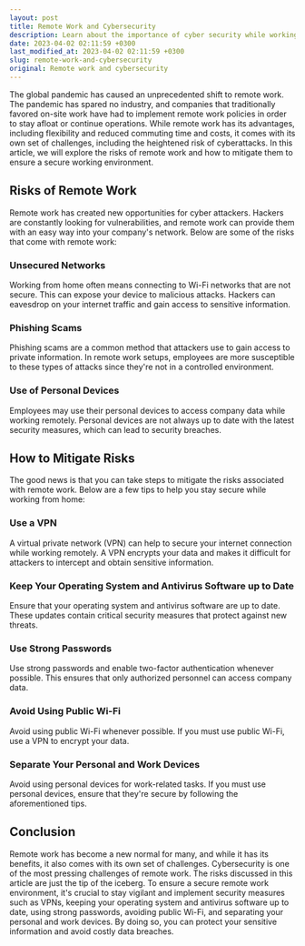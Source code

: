 ```yaml
---
layout: post
title: Remote Work and Cybersecurity
description: Learn about the importance of cyber security while working from home and how to ensure your remote work setup is secure.
date: 2023-04-02 02:11:59 +0300
last_modified_at: 2023-04-02 02:11:59 +0300
slug: remote-work-and-cybersecurity
original: Remote work and cybersecurity
---
```


The global pandemic has caused an unprecedented shift to remote work. The pandemic has spared no industry, and companies that traditionally favored on-site work have had to implement remote work policies in order to stay afloat or continue operations. While remote work has its advantages, including flexibility and reduced commuting time and costs, it comes with its own set of challenges, including the heightened risk of cyberattacks. In this article, we will explore the risks of remote work and how to mitigate them to ensure a secure working environment.

## Risks of Remote Work 

Remote work has created new opportunities for cyber attackers. Hackers are constantly looking for vulnerabilities, and remote work can provide them with an easy way into your company's network. Below are some of the risks that come with remote work:

### Unsecured Networks 

Working from home often means connecting to Wi-Fi networks that are not secure. This can expose your device to malicious attacks. Hackers can eavesdrop on your internet traffic and gain access to sensitive information. 

### Phishing Scams 

Phishing scams are a common method that attackers use to gain access to private information. In remote work setups, employees are more susceptible to these types of attacks since they're not in a controlled environment. 

### Use of Personal Devices 

Employees may use their personal devices to access company data while working remotely. Personal devices are not always up to date with the latest security measures, which can lead to security breaches.

## How to Mitigate Risks 

The good news is that you can take steps to mitigate the risks associated with remote work. Below are a few tips to help you stay secure while working from home:

### Use a VPN 

A virtual private network (VPN) can help to secure your internet connection while working remotely. A VPN encrypts your data and makes it difficult for attackers to intercept and obtain sensitive information.

### Keep Your Operating System and Antivirus Software up to Date 

Ensure that your operating system and antivirus software are up to date. These updates contain critical security measures that protect against new threats.

### Use Strong Passwords 

Use strong passwords and enable two-factor authentication whenever possible. This ensures that only authorized personnel can access company data.

### Avoid Using Public Wi-Fi 

Avoid using public Wi-Fi whenever possible. If you must use public Wi-Fi, use a VPN to encrypt your data.

### Separate Your Personal and Work Devices 

Avoid using personal devices for work-related tasks. If you must use personal devices, ensure that they're secure by following the aforementioned tips.

## Conclusion 

Remote work has become a new normal for many, and while it has its benefits, it also comes with its own set of challenges. Cybersecurity is one of the most pressing challenges of remote work. The risks discussed in this article are just the tip of the iceberg. To ensure a secure remote work environment, it's crucial to stay vigilant and implement security measures such as VPNs, keeping your operating system and antivirus software up to date, using strong passwords, avoiding public Wi-Fi, and separating your personal and work devices. By doing so, you can protect your sensitive information and avoid costly data breaches.